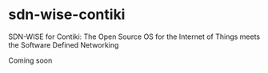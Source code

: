 # sdn-wise-contiki
SDN-WISE for Contiki: The Open Source OS for the Internet of Things meets the Software Defined Networking

Coming soon
